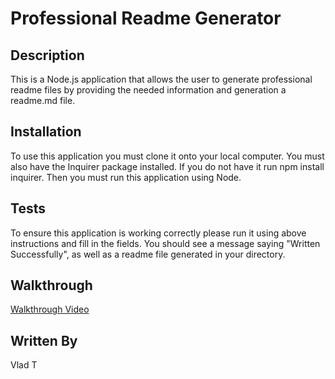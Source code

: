 # Professional Readme Generator

## Description

This is a Node.js application that allows the user to generate professional readme files by providing the needed information and generation a readme.md file.

## Installation

To use this application you must clone it onto your local computer. You must also have the Inquirer package installed. If you do not have it run npm install inquirer. Then you must run this application using Node.

## Tests

To ensure this application is working correctly please run it using above instructions and fill in the fields. You should see a message saying "Written Successfully", as well as a readme file generated in your directory.

## Walkthrough

[Walkthrough Video](https://www.youtube.com/watch?v=Bau4u6WR5SE&feature=youtu.be)

## Written By

Vlad T
